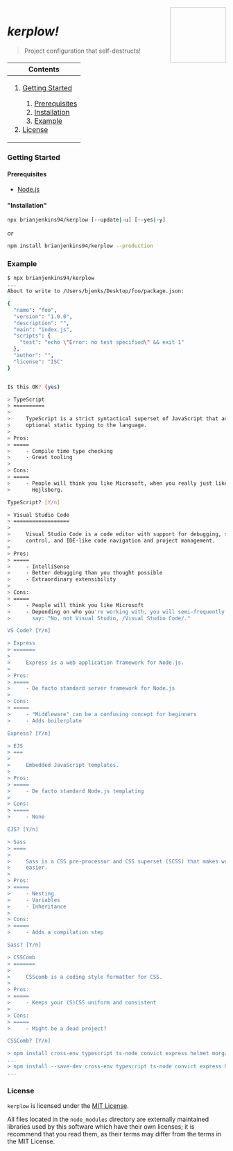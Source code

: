 <img height="128px" width="128px" align="right" />

# _kerplow!_

> Project configuration that self-destructs!

<table>
	<thead>
		<tr>
			<th align="center"><strong>Contents</strong></th>
		</tr>
	</thead>
	<tbody>
		<tr>
			<td>
				<ol>
					<li><a href="#getting-started">Getting Started</a></li>
					<ol>
						<li><a href="#prerequisites">Prerequisites</a></li>
						<li><a href="#installation">Installation</a></li>
						<li><a href="#example">Example</a></li>
					</ol>
					<li><a href="#license">License</a></li>
				</ol>
			</td>
		</tr>
	</tbody>
</table>

### Getting Started

#### Prerequisites

-	[Node.js](https://nodejs.org/en/download/)

#### "Installation"

```bash
npx brianjenkins94/kerplow [--update|-u] [--yes|-y]
```

_or_

```bash
npm install brianjenkins94/kerplow --production
```

### Example

```bash
$ npx brianjenkins94/kerplow
...
About to write to /Users/bjenks/Desktop/foo/package.json:

{
  "name": "foo",
  "version": "1.0.0",
  "description": "",
  "main": "index.js",
  "scripts": {
    "test": "echo \"Error: no test specified\" && exit 1"
  },
  "author": "",
  "license": "ISC"
}


Is this OK? (yes) 

> TypeScript
> ==========
>
>     TypeScript is a strict syntactical superset of JavaScript that adds
>     optional static typing to the language.
>
> Pros:
> =====
>     - Compile time type checking
>     - Great tooling
>
> Cons:
> =====
>     - People will think you like Microsoft, when you really just like Anders
>       Hejlsberg.

TypeScript? [Y/n] 

> Visual Studio Code
> ==================
>
>     Visual Studio Code is a code editor with support for debugging, source
>     control, and IDE-like code navigation and project management.
>
> Pros:
> =====
>     - IntelliSense
>     - Better debugging than you thought possible
>     - Extraordinary extensibility
>
> Cons:
> =====
>     - People will think you like Microsoft
>     - Depending on who you're working with, you will semi-frequently have to
>       say: "No, not Visual Studio, /Visual Studio Code/."

VS Code? [Y/n] 

> Express
> =======
>
>     Express is a web application framework for Node.js.
>
> Pros:
> =====
>     - De facto standard server framework for Node.js
>
> Cons:
> =====
>     - "Middleware" can be a confusing concept for beginners
>     - Adds boilerplate

Express? [Y/n] 

> EJS
> ===
>
>     Embedded JavaScript templates.
>
> Pros:
> =====
>     - De facto standard Node.js templating
>
> Cons:
> =====
>     - None

EJS? [Y/n] 

> Sass
> ====
>
>     Sass is a CSS pre-processor and CSS superset (SCSS) that makes writing CSS
>     easier.
>
> Pros:
> =====
>     - Nesting
>     - Variables
>     - Inheritance
>
> Cons:
> =====
>     - Adds a compilation step

Sass? [Y/n] 

> CSSComb
> =======
>
>     CSScomb is a coding style formatter for CSS.
>
> Pros:
> =====
>     - Keeps your (S)CSS uniform and consistent
>
> Cons:
> =====
>     - Might be a dead project?

CSSComb? [Y/n] 

> npm install cross-env typescript ts-node convict express helmet morgan nodemon ejs
...
> npm install --save-dev cross-env typescript ts-node convict express helmet morgan nodemon ejs
...
```

### License

`kerplow` is licensed under the [MIT License](https://github.com/brianjenkins94/kerplow/blob/master/kerplow/LICENSE).

All files located in the `node_modules` directory are externally maintained libraries used by this software which have their own licenses; it is recommend that you read them, as their terms may differ from the terms in the MIT License.
